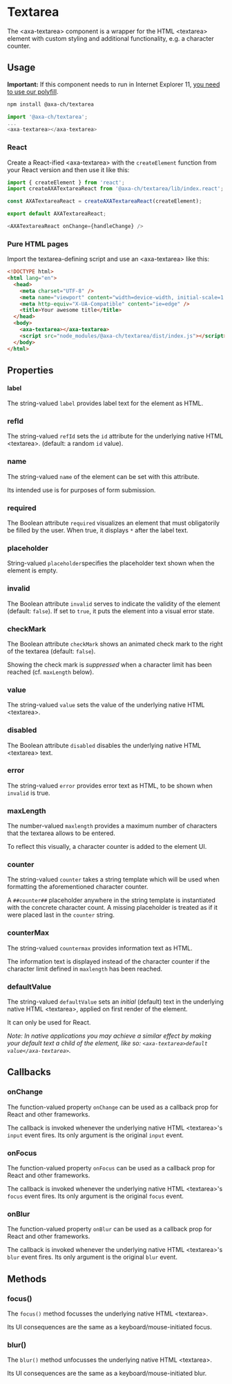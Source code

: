 # Textarea

The &lt;axa-textarea&gt; component is a wrapper for the HTML &lt;textarea&gt; element with custom styling and additional functionality, e.g. a character counter.

## Usage

**Important:** If this component needs to run in Internet Explorer 11, [you need to use our polyfill](https://github.com/axa-ch/patterns-library/tree/develop/src/components/05-utils/polyfill).

```bash
npm install @axa-ch/textarea
```

```js
import '@axa-ch/textarea';
...
<axa-textarea></axa-textarea>
```

### React

Create a React-ified &lt;axa-textarea&gt; with the `createElement` function from your React version and then use it like this:

```js
import { createElement } from 'react';
import createAXATextareaReact from '@axa-ch/textarea/lib/index.react';

const AXATextareaReact = createAXATextareaReact(createElement);

export default AXATextareaReact;
```

```js
<AXATextareaReact onChange={handleChange} />
```

### Pure HTML pages

Import the textarea-defining script and use an &lt;axa-textarea&gt; like this:

```html
<!DOCTYPE html>
<html lang="en">
  <head>
    <meta charset="UTF-8" />
    <meta name="viewport" content="width=device-width, initial-scale=1.0" />
    <meta http-equiv="X-UA-Compatible" content="ie=edge" />
    <title>Your awesome title</title>
  </head>
  <body>
    <axa-textarea></axa-textarea>
    <script src="node_modules/@axa-ch/textarea/dist/index.js"></script>
  </body>
</html>
```

## Properties

#### label

The string-valued `label` provides label text for the element as HTML.

### refId

The string-valued `refId` sets the `id` attribute for the underlying native HTML &lt;textarea&gt;. (default: a random `id` value).

### name

The string-valued `name` of the element can be set with this attribute.

Its intended use is for purposes of form submission.

### required

The Boolean attribute `required` visualizes an element that must obligatorily be filled by the user. When true, it displays `*` after the label text.

### placeholder

String-valued `placeholder`specifies the placeholder text shown when the element is empty.

### invalid

The Boolean attribute `invalid` serves to indicate the validity of the element (default: `false`). If set to `true`, it puts the element into a visual error state.

### checkMark

The Boolean attribute `checkMark` shows an animated check mark to the right of the textarea (default: `false`).

Showing the check mark is _suppressed_ when a character limit has been reached (cf. `maxLength` below).

### value

The string-valued `value` sets the value of the underlying native HTML &lt;textarea&gt;.

### disabled

The Boolean attribute `disabled` disables the underlying native HTML &lt;textarea&gt; text.

### error

The string-valued `error` provides error text as HTML, to be shown when `invalid` is true.

### maxLength

The number-valued `maxlength` provides a maximum number of characters that the textarea allows to be entered.

To reflect this visually, a character counter is added to the element UI.

### counter

The string-valued `counter` takes a string template which will be used when formatting the aforementioned character counter.

A `##counter##` placeholder anywhere in the string template is instantiated with the concrete character count. A missing placeholder is treated as if it were placed last in the `counter` string.

### counterMax

The string-valued `countermax` provides information text as HTML.

The information text is displayed instead of the character counter if the character limit defined in `maxlength` has been reached.

### defaultValue

The string-valued `defaultValue` sets an _initial_ (default) text in the underlying native HTML &lt;textarea&gt;, applied on first render of the element.

It can only be used for React.

_Note: In native applications you may achieve a similar effect by making your default text a child of the element, like so: `<axa-textarea>default value</axa-textarea>`._

## Callbacks

### onChange

The function-valued property `onChange` can be used as a callback prop for React and other frameworks.

The callback is invoked whenever the underlying native HTML &lt;textarea&gt;'s `input` event fires. Its only argument is the original `input` event.

### onFocus

The function-valued property `onFocus` can be used as a callback prop for React and other frameworks.

The callback is invoked whenever the underlying native HTML &lt;textarea&gt;'s `focus` event fires. Its only argument is the original `focus` event.

### onBlur

The function-valued property `onBlur` can be used as a callback prop for React and other frameworks.

The callback is invoked whenever the underlying native HTML &lt;textarea&gt;'s `blur` event fires. Its only argument is the original `blur` event.

## Methods

### focus()

The `focus()` method focusses the underlying native HTML &lt;textarea&gt;.

Its UI consequences are the same as a keyboard/mouse-initiated focus.

### blur()

The `blur()` method unfocusses the underlying native HTML &lt;textarea&gt;.

Its UI consequences are the same as a keyboard/mouse-initiated blur.
